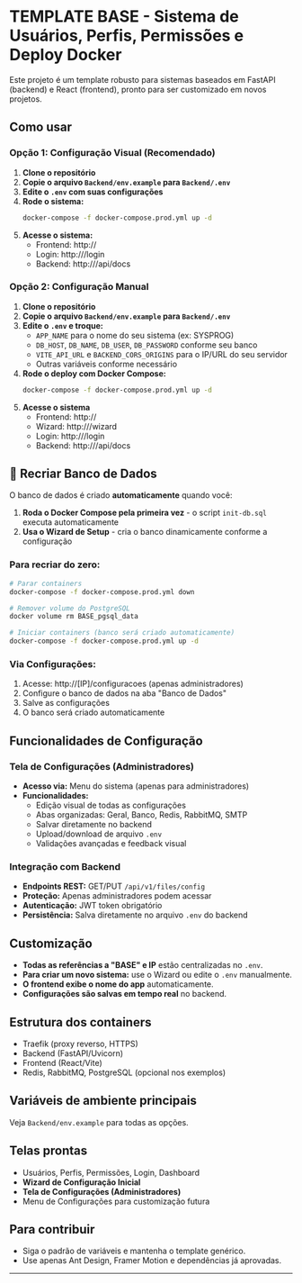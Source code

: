 # TEMPLATE BASE - Sistema de Usuários, Perfis, Permissões e Deploy Docker

Este projeto é um template robusto para sistemas baseados em FastAPI (backend) e React (frontend), pronto para ser customizado em novos projetos.

## Como usar

### Opção 1: Configuração Visual (Recomendado)
1. **Clone o repositório**
2. **Copie o arquivo `Backend/env.example` para `Backend/.env`**
3. **Edite o `.env` com suas configurações**
4. **Rode o sistema:**
   ```bash
   docker-compose -f docker-compose.prod.yml up -d
   ```
5. **Acesse o sistema:**
   - Frontend: http://<seu-ip>
   - Login: http://<seu-ip>/login
   - Backend: http://<seu-ip>/api/docs

### Opção 2: Configuração Manual
1. **Clone o repositório**
2. **Copie o arquivo `Backend/env.example` para `Backend/.env`**
3. **Edite o `.env` e troque:**
   - `APP_NAME` para o nome do seu sistema (ex: SYSPROG)
   - `DB_HOST`, `DB_NAME`, `DB_USER`, `DB_PASSWORD` conforme seu banco
   - `VITE_API_URL` e `BACKEND_CORS_ORIGINS` para o IP/URL do seu servidor
   - Outras variáveis conforme necessário
4. **Rode o deploy com Docker Compose:**
   ```bash
   docker-compose -f docker-compose.prod.yml up -d
   ```
5. **Acesse o sistema**
   - Frontend: http://<seu-ip>
   - Wizard: http://<seu-ip>/wizard
   - Login: http://<seu-ip>/login
   - Backend: http://<seu-ip>/api/docs

## 🔄 Recriar Banco de Dados

O banco de dados é criado **automaticamente** quando você:

1. **Roda o Docker Compose pela primeira vez** - o script `init-db.sql` executa automaticamente
2. **Usa o Wizard de Setup** - cria o banco dinamicamente conforme a configuração

### **Para recriar do zero:**
```bash
# Parar containers
docker-compose -f docker-compose.prod.yml down

# Remover volume do PostgreSQL
docker volume rm BASE_pgsql_data

# Iniciar containers (banco será criado automaticamente)
docker-compose -f docker-compose.prod.yml up -d
```

### **Via Configurações:**
1. Acesse: http://[IP]/configuracoes (apenas administradores)
2. Configure o banco de dados na aba "Banco de Dados"
3. Salve as configurações
4. O banco será criado automaticamente

## Funcionalidades de Configuração

### Tela de Configurações (Administradores)
- **Acesso via:** Menu do sistema (apenas para administradores)
- **Funcionalidades:**
  - Edição visual de todas as configurações
  - Abas organizadas: Geral, Banco, Redis, RabbitMQ, SMTP
  - Salvar diretamente no backend
  - Upload/download de arquivo `.env`
  - Validações avançadas e feedback visual

### Integração com Backend
- **Endpoints REST:** GET/PUT `/api/v1/files/config`
- **Proteção:** Apenas administradores podem acessar
- **Autenticação:** JWT token obrigatório
- **Persistência:** Salva diretamente no arquivo `.env` do backend

## Customização
- **Todas as referências a "BASE" e IP** estão centralizadas no `.env`.
- **Para criar um novo sistema:** use o Wizard ou edite o `.env` manualmente.
- **O frontend exibe o nome do app** automaticamente.
- **Configurações são salvas em tempo real** no backend.

## Estrutura dos containers
- Traefik (proxy reverso, HTTPS)
- Backend (FastAPI/Uvicorn)
- Frontend (React/Vite)
- Redis, RabbitMQ, PostgreSQL (opcional nos exemplos)

## Variáveis de ambiente principais
Veja `Backend/env.example` para todas as opções.

## Telas prontas
- Usuários, Perfis, Permissões, Login, Dashboard
- **Wizard de Configuração Inicial**
- **Tela de Configurações (Administradores)**
- Menu de Configurações para customização futura

## Para contribuir
- Siga o padrão de variáveis e mantenha o template genérico.
- Use apenas Ant Design, Framer Motion e dependências já aprovadas.

---
